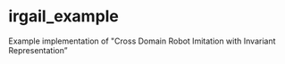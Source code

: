 # irgail_example
Example implementation of "Cross Domain Robot Imitation with Invariant Representation”

